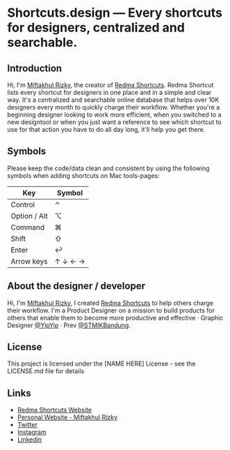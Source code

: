 # Shortcuts.design — Every shortcuts for designers, centralized and searchable.
## Introduction
Hi, I'm [Miftakhul Rizky](https://redma.my.id), the creator of [Redma Shortcuts](https://shortcut.redma.my.id). Redma Shortcut lists every shortcut for designers in one place and in a simple and clear way. It's a centralized and searchable online database that helps over 10K designers every month to quickly charge their workflow. Whether you're a beginning designer looking to work more efficient, when you switched to a new designtool or when you just want a reference to see which shortcut to use for that action you have to do all day long, it'll help you get there.

## Symbols

Please keep the code/data clean and consistent by using the following symbols when adding shortcuts on Mac tools-pages:

| Key | Symbol |
|---|---|
| Control | ⌃ |
| Option / Alt | ⌥ |
| Command | ⌘ |
| Shift | ⇧ |
| Enter | ↩ |
| Arrow keys | ↑ ↓ ← → |

## About the designer / developer
Hi, I'm [Miftakhul Rizky](https://redma.my.id), I created [Redma Shortcuts](http://shortcuts.redma.my.id/) to help others charge their workflow. I'm a Product Designer on a mission to build products for others that enable them to become more productive and effective · Graphic Designer [@YipYip](https://dianglobaltech.co.id/) · Prev [@STMIKBandung](https://www.stmik-bandung.ac.id/).

## License
This project is licensed under the [NAME HERE] License - see the LICENSE.md file for details

## Links
* [Redma Shortcuts Website](http://shortcuts.redma.my.id/)
* [Personal Website - Miftakhul Rizky](https://redma.my.id)
* [Twitter](https://twitter.com/mmriz16)
* [Instagram](https://instagram.com/mmriz16)
* [Linkedin](https://linkedin.com/mmriz16)